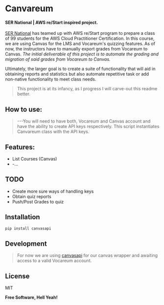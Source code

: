 # Canvareum
#### SER National | AWS re/Start inspired project. 

[SER National](<https://ser-national.org/aws-restart>) has teamed up with AWS re/Start program to prepare a class of 99 students for the AWS Cloud Practitioner Certification. In this course, we are using Canvas for the LMS and Vocareum's quizzing features. As of now, the instructors have to manually export grades from Vocareum to Canvas. *The initial deliverable of this project is to automate the grading and migration of said grades from Vocareum to Canvas.* 

Ultimately, the larger goal is to create a suite of functionality that will aid in obtaining reports and statistics but also automate repetitive task or add non-native functionality to meet class needs.

>  This project is at its infancy, as I progress I will carve-out this readme better.
## How to use:

>---You will need to have both, Vocareum and Canvas account and have the ability to create API keys respectively. This script instantiates Canvareum class with the API keys.

## Features:
- List Courses (Canvas)
- -...

## TODO
- Create more sure ways of handling keys
- Obtain quiz reports
- Push/Post Grades to quiz



## Installation
```sh
pip install canvasapi
```



## Development
> For now we are using [canvasapi]  for our canvas wrapper and awaiting access to a valid Vocareum account.


## License

MIT

**Free Software, Hell Yeah!**


[ser]: <https://ser-national.org/aws-restart>
[canvasapi]: <https://github.com/ucfopen/canvasapi>


